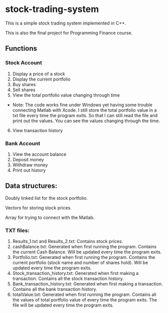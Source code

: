 # stock-trading-system
This is a simple stock trading system implemented in C++.

This is also the final project for Programming Finance course.

## Functions

### Stock Account
1.  Display a price of a stock
2.	Display the current portfolio
3.  Buy shares
4.	Sell shares
5.	View the total portfolio value changing through time
 * Note: The code works fine under Windows yet having some trouble connecting Matlab with Xcode. I still store the total portfolio value in a txt file every time the program exits. So that I can still read the file and print out the values. You can see the values changing through the time.

6.	View transaction history

### Bank Account
1.	View the account balance
2.	Deposit money
3.	Withdraw money
4.	Print out history

## Data structures:
Doubly linked list for the stock portfolio.

Vectors for storing stock prices.

Array for trying to connect with the Matlab.

### TXT files:
1.	Results_1.txt and Results_2.txt: Contains stock prices.
2.	cashBalance.txt: Generated when first running the program. Contains the current Cash Balance. Will be updated every time the program exits.
3.	Portfolio.txt: Generated when first running the program. Contains the current portfolio (stock name and number of shares hold). Will be updated every time the program exits.
4.	Stock_transaction_history.txt: Generated when first making a transaction. Contains all the stock transaction history.
5.	Bank_transaction_history.txt: Generated when first making a transaction. Contains all the bank transaction history.
6.	totalValue.txt: Generated when first running the program. Contains all the values of total portfolio value of every time the program exits. The file will be updated every time the program exits.
